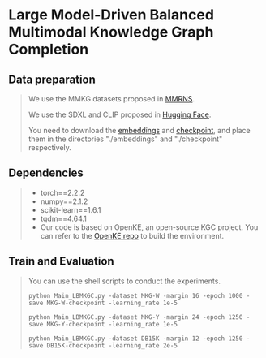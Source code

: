 # Large Model-Driven Balanced Multimodal Knowledge Graph Completion



##  Data preparation

>We use the MMKG datasets proposed in [MMRNS](https://github.com/quqxui/MMRNS). 
>
>We use the SDXL and CLIP proposed in [Hugging Face](https://huggingface.co/).
>
>You need to download the [embeddings](https://drive.google.com/drive/folders/1WBt7UjDFgkIRawRmgEEpX4GW8U6A9l_P) and [checkpoint](https://drive.google.com/drive/folders/1pqVXLs6j-hGTYeo0b1s46HBFJ6yknaT3), and place them in the directories "./embeddings" and "./checkpoint" respectively.

## Dependencies

> - torch==2.2.2
> - numpy==2.1.2
> - scikit-learn==1.6.1
> - tqdm==4.64.1
> - Our code is based on OpenKE, an open-source KGC project. You can refer to the [OpenKE repo](https://github.com/thunlp/OpenKE) to build the environment.

## Train and Evaluation

>You can use the shell scripts to conduct the experiments. 
>
>```shell
>python Main_LBMKGC.py -dataset MKG-W -margin 16 -epoch 1000 -save MKG-W-checkpoint -learning_rate 1e-5
>
>python Main_LBMKGC.py -dataset MKG-Y -margin 24 -epoch 1250 -save MKG-Y-checkpoint -learning_rate 1e-5
>
>python Main_LBMKGC.py -dataset DB15K -margin 12 -epoch 1250 -save DB15K-checkpoint -learning_rate 2e-5
>```
>

